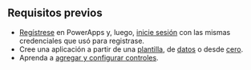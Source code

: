 ## <a name="prerequisites"></a>Requisitos previos
* [Regístrese](../maker/signup-for-powerapps.md) en PowerApps y, luego, [inicie sesión](https://web.powerapps.com?utm_source=padocs&utm_medium=linkinadoc&utm_campaign=referralsfromdoc) con las mismas credenciales que usó para registrase.
* Cree una aplicación a partir de una [plantilla](../maker/canvas-apps/get-started-test-drive.md), de [datos](../maker/canvas-apps/get-started-create-from-data.md) o desde [cero](../maker/canvas-apps/get-started-create-from-blank.md).
* Aprenda a [agregar y configurar controles](../maker/canvas-apps/add-configure-controls.md).
